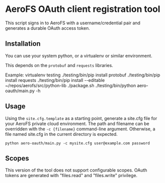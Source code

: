 # AeroFS OAuth client registration tool

This script signs in to AeroFS with a username/credential pair and generates
a durable OAuth access token.

## Installation

You can use your system python, or a virtualenv or similar environment.

This depends on the `protobuf` and `requests` libraries.

Example:
    virtualenv testing
    ./testing/bin/pip install protobuf
    ./testing/bin/pip install requests
    ./testing/bin/pip install --editable ~/repos/aerofs/src/python-lib
    ./package.sh
    ./testing/bin/python aero-oauth/main.py -h

## Usage

Using the `site.cfg.template` as a starting point, generate a site.cfg file
for your AeroFS private cloud environment. The path and filename can be overridden
with the `-c {filename}` command-line argument. Otherwise, a file named site.cfg
in the current directory is expected.

    python aero-oauth/main.py -c mysite.cfg user@example.com password

## Scopes

This version of the tool does not support configurable scopes. OAuth tokens are
generated with "files.read" and "files.write" privilege.

